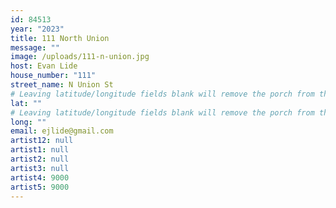 ```yaml
---
id: 84513
year: "2023"
title: 111 North Union
message: ""
image: /uploads/111-n-union.jpg
host: Evan Lide
house_number: "111"
street_name: N Union St
# Leaving latitude/longitude fields blank will remove the porch from the Porchfest map.
lat: ""
# Leaving latitude/longitude fields blank will remove the porch from the Porchfest map.
long: ""
email: ejlide@gmail.com
artist12: null
artist1: null
artist2: null
artist3: null
artist4: 9000
artist5: 9000
---
```

